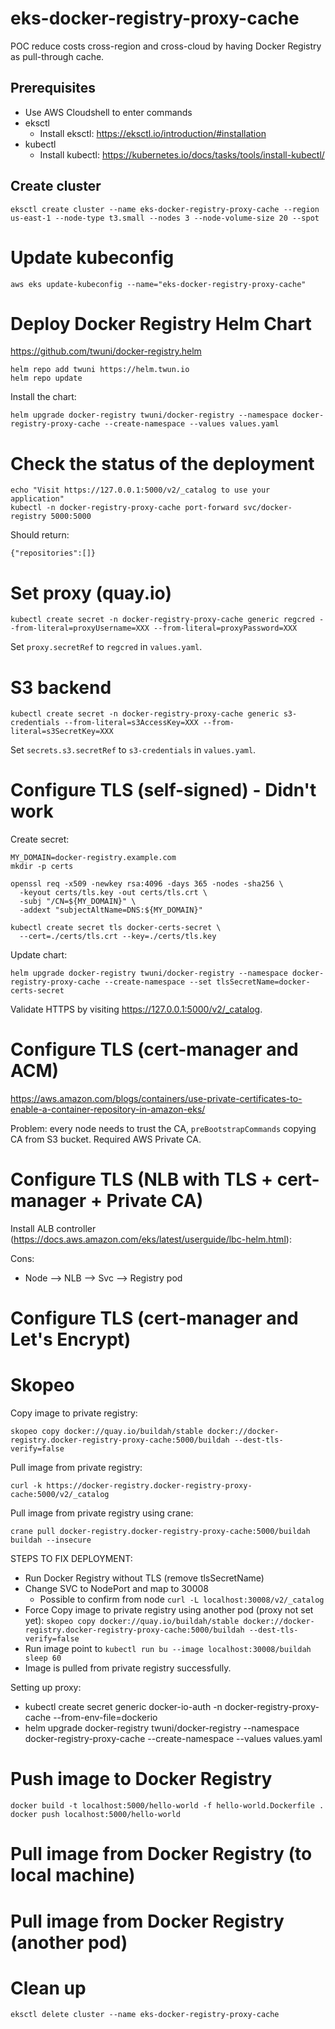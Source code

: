 # eks-docker-registry-proxy-cache

POC reduce costs cross-region and cross-cloud by having Docker Registry as pull-through cache.

## Prerequisites

- Use AWS Cloudshell to enter commands
- eksctl
  - Install eksctl: https://eksctl.io/introduction/#installation
- kubectl
  - Install kubectl: https://kubernetes.io/docs/tasks/tools/install-kubectl/

## Create cluster

```
eksctl create cluster --name eks-docker-registry-proxy-cache --region us-east-1 --node-type t3.small --nodes 3 --node-volume-size 20 --spot
```

# Update kubeconfig

```
aws eks update-kubeconfig --name="eks-docker-registry-proxy-cache"
```

# Deploy Docker Registry Helm Chart

https://github.com/twuni/docker-registry.helm

```
helm repo add twuni https://helm.twun.io
helm repo update
```

Install the chart:
```
helm upgrade docker-registry twuni/docker-registry --namespace docker-registry-proxy-cache --create-namespace --values values.yaml
```


# Check the status of the deployment

```
echo "Visit https://127.0.0.1:5000/v2/_catalog to use your application"
kubectl -n docker-registry-proxy-cache port-forward svc/docker-registry 5000:5000
```

Should return:
```
{"repositories":[]}
```

# Set proxy (quay.io)

```
kubectl create secret -n docker-registry-proxy-cache generic regcred --from-literal=proxyUsername=XXX --from-literal=proxyPassword=XXX
```

Set `proxy.secretRef` to `regcred` in `values.yaml`.


# S3 backend

```
kubectl create secret -n docker-registry-proxy-cache generic s3-credentials --from-literal=s3AccessKey=XXX --from-literal=s3SecretKey=XXX
```

Set `secrets.s3.secretRef` to `s3-credentials` in `values.yaml`.

# Configure TLS (self-signed) - Didn't work

Create secret:
```
MY_DOMAIN=docker-registry.example.com
mkdir -p certs

openssl req -x509 -newkey rsa:4096 -days 365 -nodes -sha256 \
  -keyout certs/tls.key -out certs/tls.crt \
  -subj "/CN=${MY_DOMAIN}" \
  -addext "subjectAltName=DNS:${MY_DOMAIN}"

kubectl create secret tls docker-certs-secret \
  --cert=./certs/tls.crt --key=./certs/tls.key
```

Update chart:
```
helm upgrade docker-registry twuni/docker-registry --namespace docker-registry-proxy-cache --create-namespace --set tlsSecretName=docker-certs-secret
```

Validate HTTPS by visiting https://127.0.0.1:5000/v2/_catalog.

# Configure TLS (cert-manager and ACM)

https://aws.amazon.com/blogs/containers/use-private-certificates-to-enable-a-container-repository-in-amazon-eks/

Problem: every node needs to trust the CA, `preBootstrapCommands` copying CA from S3 bucket. Required AWS Private CA.

# Configure TLS (NLB with TLS + cert-manager + Private CA)

Install ALB controller (https://docs.aws.amazon.com/eks/latest/userguide/lbc-helm.html):

Cons:
- Node --> NLB --> Svc --> Registry pod

# Configure TLS (cert-manager and Let's Encrypt)


# Skopeo

Copy image to private registry:
```
skopeo copy docker://quay.io/buildah/stable docker://docker-registry.docker-registry-proxy-cache:5000/buildah --dest-tls-verify=false
```

Pull image from private registry:
```
curl -k https://docker-registry.docker-registry-proxy-cache:5000/v2/_catalog
```

Pull image from private registry using crane:
```
crane pull docker-registry.docker-registry-proxy-cache:5000/buildah buildah --insecure
```

STEPS TO FIX DEPLOYMENT:
- Run Docker Registry without TLS (remove tlsSecretName)
- Change SVC to NodePort and map to 30008
  - Possible to confirm from node `curl -L localhost:30008/v2/_catalog`
- Force Copy image to private registry using another pod (proxy not set yet): `skopeo copy docker://quay.io/buildah/stable docker://docker-registry.docker-registry-proxy-cache:5000/buildah --dest-tls-verify=false`
- Run image point to `kubectl run bu --image localhost:30008/buildah sleep 60`
- Image is pulled from private registry successfully.

Setting up proxy:
- kubectl create secret generic docker-io-auth -n docker-registry-proxy-cache --from-env-file=dockerio
- helm upgrade docker-registry twuni/docker-registry --namespace docker-registry-proxy-cache --create-namespace --values values.yaml



# Push image to Docker Registry

```
docker build -t localhost:5000/hello-world -f hello-world.Dockerfile .
docker push localhost:5000/hello-world
```



# Pull image from Docker Registry (to local machine)


# Pull image from Docker Registry (another pod)


# Clean up

```
eksctl delete cluster --name eks-docker-registry-proxy-cache
```
